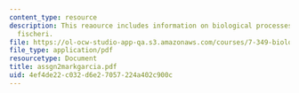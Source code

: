 ```yaml
---
content_type: resource
description: This reaource includes information on biological processes, and vibirio
  fischeri.
file: https://ol-ocw-studio-app-qa.s3.amazonaws.com/courses/7-349-biological-computing-at-the-crossroads-of-engineering-and-science-spring-2005/4ef4de22c032d6e27057224a402c900c_assgn2markgarcia.pdf
file_type: application/pdf
resourcetype: Document
title: assgn2markgarcia.pdf
uid: 4ef4de22-c032-d6e2-7057-224a402c900c
---
```

